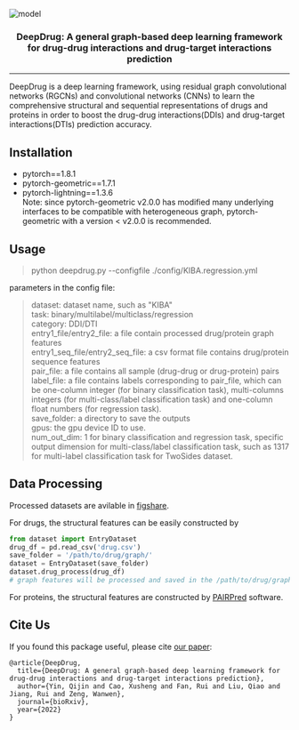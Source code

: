 ![model](https://github.com/wanwenzeng/deepdrug/blob/main/fig1.png)

<h3 align="center">
<p> DeepDrug: A general graph-based deep learning framework  <br>for drug-drug interactions and drug-target interactions prediction<br></h3>

---  

DeepDrug is a deep learning framework, using residual graph convolutional networks (RGCNs) and convolutional networks (CNNs) to learn the comprehensive structural and sequential representations of drugs and proteins in order to boost the drug-drug interactions(DDIs) and drug-target interactions(DTIs) prediction accuracy.

## Installation

* pytorch==1.8.1
* pytorch-geometric==1.7.1  
* pytorch-lightning==1.3.6  
Note: since pytorch-geometric v2.0.0 has modified many underlying interfaces to be compatible with heterogeneous graph, pytorch-geometric with a version < v2.0.0 is recommended.

## Usage

> python deepdrug.py --configfile ./config/KIBA.regression.yml

parameters in the config file:

> dataset:  dataset name, such as "KIBA"  
> task: binary/multilabel/multiclass/regression  
> category: DDI/DTI  
> entry1_file/entry2_file: a file contain processed drug/protein graph features  
> entry1_seq_file/entry2_seq_file:  a csv format file contains drug/protein sequence features  
> pair_file: a file contains all sample (drug-drug or drug-protein) pairs  
> label_file: a file contains labels corresponding to pair_file, which can be one-column integer (for binary classification task), multi-columns    integers (for multi-class/label classification task) and one-column float numbers (for regression task).  
> save_folder: a directory to save the outputs  
> gpus: the gpu device ID to use.  
> num_out_dim: 1 for binary classification and regression task, specific output dimension for multi-class/label classification task, such as 1317 for multi-label classification task for TwoSides dataset.  

## Data Processing

Processed datasets are avilable in [figshare](https://figshare.com/articles/dataset/Datasets_fo_DeepDrug/20306445).

For drugs, the structural features can be easily constructed by

```python
from dataset import EntryDataset
drug_df = pd.read_csv('drug.csv') 
save_folder = '/path/to/drug/graph/'
dataset = EntryDataset(save_folder)
dataset.drug_process(drug_df)
# graph features will be processed and saved in the /path/to/drug/graph/processed/data.pt 
```

For proteins, the structural features are constructed by [PAIRPred](https://onlinelibrary.wiley.com/doi/10.1002/prot.24479) software.

## Cite Us

If you found this package useful, please cite [our paper](https://www.biorxiv.org/content/10.1101/2020.11.09.375626v2):

```
@article{DeepDrug,
  title={DeepDrug: A general graph-based deep learning framework for drug-drug interactions and drug-target interactions prediction},
  author={Yin, Qijin and Cao, Xusheng and Fan, Rui and Liu, Qiao and Jiang, Rui and Zeng, Wanwen},
  journal={bioRxiv},
  year={2022}
}
```
